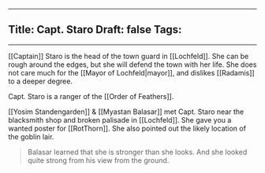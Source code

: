 
---
Title: Capt. Staro
Draft: false
Tags:
  - 
---

[[Captain]] Staro is the head of the town guard in [[Lochfeld]]. She can be rough around the edges, but she will defend the town with her life. She does not care much for the [[Mayor of Lochfeld|mayor]], and dislikes [[Radamis]] to a deeper degree. 

Capt. Staro is a ranger of the [[Order of Feathers]]. 

[[Yosim Standengarden]] & [[Myastan Balasar]] met Capt. Staro near the blacksmith shop and broken palisade in [[Lochfeld]]. She gave you a wanted poster for [[RotThorn]]. She also pointed out the likely location of the goblin lair. 

> Balasar learned that she is stronger than she looks. And she looked quite strong from his view from the ground.